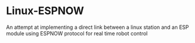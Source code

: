 # Linux-ESPNOW
An attempt at implementing a direct link between a linux station and an ESP module using ESPNOW protocol for real time robot control
